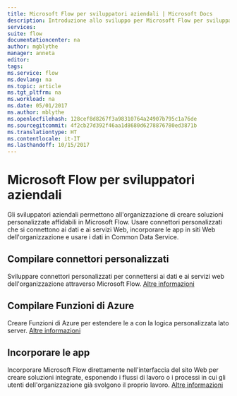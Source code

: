 ```yaml
---
title: Microsoft Flow per sviluppatori aziendali | Microsoft Docs
description: Introduzione allo sviluppo per Microsoft Flow per sviluppatori aziendali.
services: 
suite: flow
documentationcenter: na
author: mgblythe
manager: anneta
editor: 
tags: 
ms.service: flow
ms.devlang: na
ms.topic: article
ms.tgt_pltfrm: na
ms.workload: na
ms.date: 05/01/2017
ms.author: mblythe
ms.openlocfilehash: 128cef8d8267f3a98310764a24907b795c1a76de
ms.sourcegitcommit: 4f2cb27d392f46aa1d8680d6278876780ed3871b
ms.translationtype: HT
ms.contentlocale: it-IT
ms.lasthandoff: 10/15/2017
---
```

# <a name="microsoft-flow-for-enterprise-developers"></a>Microsoft Flow per sviluppatori aziendali
Gli sviluppatori aziendali permettono all'organizzazione di creare soluzioni personalizzate affidabili in Microsoft Flow. Usare connettori personalizzati che si connettono ai dati e ai servizi Web, incorporare le app in siti Web dell'organizzazione e usare i dati in Common Data Service.

## <a name="build-custom-connectors"></a>Compilare connettori personalizzati
Sviluppare connettori personalizzati per connettersi ai dati e ai servizi web dell'organizzazione attraverso Microsoft Flow. [Altre informazioni](register-custom-api.md)

## <a name="build-azure-functions"></a>Compilare Funzioni di Azure
Creare Funzioni di Azure per estendere le a con la logica personalizzata lato server. [Altre informazioni](https://powerapps.microsoft.com/blog/using-azure-functions-in-powerapps/)

## <a name="embed-apps"></a>Incorporare le app
Incorporare Microsoft Flow direttamente nell'interfaccia del sito Web per creare soluzioni integrate, esponendo i flussi di lavoro o i processi in cui gli utenti dell'organizzazione già svolgono il proprio lavoro. [Altre informazioni](embed-flow-dev.md)

